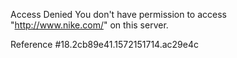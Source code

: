 Access Denied You don't have permission to access "http://www.nike.com/" on this server.

Reference #18.2cb89e41.1572151714.ac29e4c
